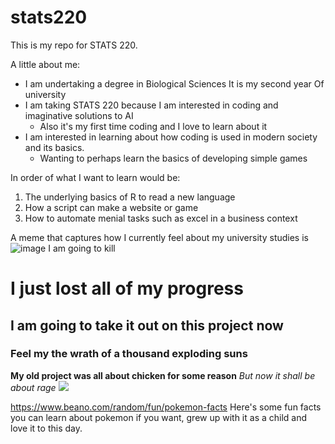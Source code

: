 # stats220
This is my repo for STATS 220. 

A little about me:

- I am undertaking a degree in Biological Sciences
  It is my second year Of university
- I am taking STATS 220 because I am interested in coding and imaginative solutions to AI
  - Also it's my first time coding and I love to learn about it 
- I am interested in learning about how coding is used in modern society and its basics.
  - Wanting to perhaps learn the basics of developing simple games

In order of what I want to learn would be:
1. The underlying basics of R to read a new language
2. How a script can make a website or game
3. How to automate menial tasks such as excel in a business context

A meme that captures how I currently feel about my university studies is ![image]("media3.giphy.com/media/aUovxH8Vf9qDu/giphy.gif")
I am going to kill 
# I just lost all of my progress
## I am going to take it out on this project now
### Feel my the wrath of a thousand exploding suns
**My old project was all about chicken for some reason**
_But now it shall be about rage_
![](https://encrypted-tbn2.gstatic.com/images?q=tbn:ANd9GcTuUsFAgXIm9ZenS2IjPch_p41MFf7L6lODsiwgg-cs5Ifn0PeYJBGhSMTva3L97yWiNsyP3T5ho5-lQFGT9LMTNY7GOBCjtNLNofxR)

https://www.beano.com/random/fun/pokemon-facts Here's some fun facts you can learn about pokemon if you want, grew up with it as a child and love it to this day.
